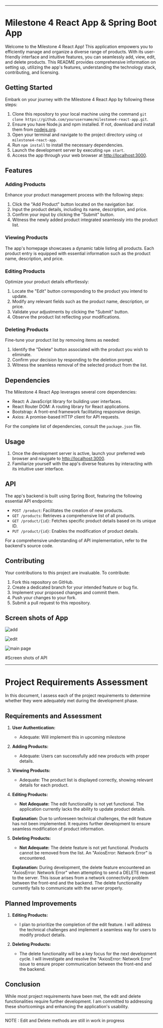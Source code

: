 

---

# Milestone 4 React App & Spring Boot App

Welcome to the Milestone 4 React App! This application empowers you to efficiently manage and organize a diverse range of products. With its user-friendly interface and intuitive features, you can seamlessly add, view, edit, and delete products. This README provides comprehensive information on setting up, utilizing the app's features, understanding the technology stack, contributing, and licensing.



## Getting Started

Embark on your journey with the Milestone 4 React App by following these steps:

1. Clone this repository to your local machine using the command `git clone https://github.com/yourusername/milestone4-react-app.git`.
2. Ensure you have Node.js and npm installed. If not, download and install them from [nodejs.org](https://nodejs.org/).
3. Open your terminal and navigate to the project directory using `cd milestone4-react-app`.
4. Run `npm install` to install the necessary dependencies.
5. Launch the development server by executing `npm start`.
6. Access the app through your web browser at [http://localhost:3000](http://localhost:3000).

## Features

### Adding Products

Enhance your product management process with the following steps:

1. Click the "Add Product" button located on the navigation bar.
2. Input the product details, including its name, description, and price.
3. Confirm your input by clicking the "Submit" button.
4. Witness the newly added product integrated seamlessly into the product list.

### Viewing Products

The app's homepage showcases a dynamic table listing all products. Each product entry is equipped with essential information such as the product name, description, and price.

### Editing Products

Optimize your product details effortlessly:

1. Locate the "Edit" button corresponding to the product you intend to update.
2. Modify any relevant fields such as the product name, description, or price.
3. Validate your adjustments by clicking the "Submit" button.
4. Observe the product list reflecting your modifications.

### Deleting Products

Fine-tune your product list by removing items as needed:

1. Identify the "Delete" button associated with the product you wish to eliminate.
2. Confirm your decision by responding to the deletion prompt.
3. Witness the seamless removal of the selected product from the list.

## Dependencies

The Milestone 4 React App leverages several core dependencies:

- React: A JavaScript library for building user interfaces.
- React Router DOM: A routing library for React applications.
- Bootstrap: A front-end framework facilitating responsive design.
- Axios: A promise-based HTTP client for API requests.

For the complete list of dependencies, consult the `package.json` file.

## Usage

1. Once the development server is active, launch your preferred web browser and navigate to [http://localhost:3000](http://localhost:3000).
2. Familiarize yourself with the app's diverse features by interacting with its intuitive user interface.

## API

The app's backend is built using Spring Boot, featuring the following essential API endpoints:

- `POST /product`: Facilitates the creation of new products.
- `GET /products`: Retrieves a comprehensive list of all products.
- `GET /product/{id}`: Fetches specific product details based on its unique ID.
- `PUT /product/{id}`: Enables the modification of product details.

For a comprehensive understanding of API implementation, refer to the backend's source code.

## Contributing

Your contributions to this project are invaluable. To contribute:

1. Fork this repository on GitHub.
2. Create a dedicated branch for your intended feature or bug fix.
3. Implement your proposed changes and commit them.
4. Push your changes to your fork.
5. Submit a pull request to this repository.

## Screen shots of App



![add](https://github.com/vrijeshpatel1997/CST-452/assets/60836824/1e9a03f0-13b2-4720-a7bc-00d68ffecb51)

![edit](https://github.com/vrijeshpatel1997/CST-452/assets/60836824/625d2845-be24-40cf-80c4-7910bcda1c27)

![main page](https://github.com/vrijeshpatel1997/CST-452/assets/60836824/a98e8e29-5645-4260-8e66-7d52450f4d96)


#Screen shots of API 


---

# Project Requirements Assessment

In this document, I assess each of the project requirements to determine whether they were adequately met during the development phase.

## Requirements and Assessment

1. **User Authentication:**
   - Adequate: Will implement this in upcoming milestone
   
2. **Adding Products:**
   - Adequate: Users can successfully add new products with proper details.

3. **Viewing Products:**
   - Adequate: The product list is displayed correctly, showing relevant details for each product.

4. **Editing Products:**
   - **Not Adequate:** The edit functionality is not yet functional. The application currently lacks the ability to update product details.

   **Explanation:** Due to unforeseen technical challenges, the edit feature has not been implemented. It requires further development to ensure seamless modification of product information.

5. **Deleting Products:**
   - **Not Adequate:** The delete feature is not yet functional. Products cannot be removed from the list. An "AxiosError: Network Error" is encountered.

   **Explanation:** During development, the delete feature encountered an "AxiosError: Network Error" when attempting to send a DELETE request to the server. This issue arises from a network connectivity problem between the front-end and the backend. The delete functionality currently fails to communicate with the server properly.

## Planned Improvements

1. **Editing Products:**
   - I plan to prioritize the completion of the edit feature. I will address the technical challenges and implement a seamless way for users to modify product details.

2. **Deleting Products:**
   - The delete functionality will be a key focus for the next development cycle. I will investigate and resolve the "AxiosError: Network Error" issue to ensure proper communication between the front-end and the backend.

## Conclusion

While most project requirements have been met, the edit and delete functionalities require further development. I am committed to addressing these shortcomings and enhancing the application's usability.

---



NOTE : Edit and Delete methods are still in work in progress 

